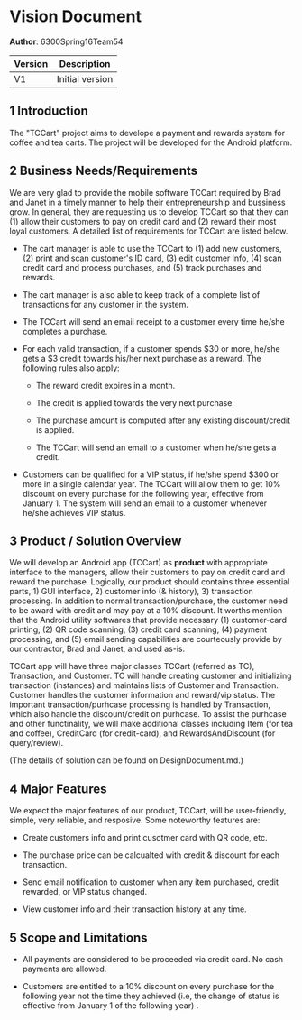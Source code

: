 # Vision Document

**Author**: 6300Spring16Team54

| Version | Description     |
| --------|:---------------:|
| V1      | Initial version |


## 1 Introduction

The "TCCart" project aims to develope a payment and rewards system for coffee and tea carts. The project will be developed for the Android platform.

## 2 Business Needs/Requirements

We are very glad to provide the mobile software TCCart required by Brad and Janet in a timely manner to help their entrepreneurship and bussiness grow. In general, they are requesting us to develop TCCart so that they can (1) allow their customers to pay on credit card and (2) reward their most loyal customers. A detailed list of requirements for TCCart are listed below. 

 - The cart manager is able to use the TCCart to (1) add new customers, (2) print and scan customer's ID card, (3) edit customer info, (4) scan credit card and process purchases, and (5) track purchases and rewards. 

 - The cart manager is also able to keep track of a complete list of transactions for any customer in the system.

 - The TCCart will send an email receipt to a customer every time he/she completes a purchase.

 - For each valid transaction, if a customer spends $30 or more, he/she gets a $3 credit towards his/her next purchase as a reward. The following rules also apply:

    - The reward credit expires in a month.

    - The credit is applied towards the very next purchase.

    - The purchase amount is computed after any existing discount/credit is applied.

    - The TCCart will send an email to a customer when he/she gets a credit.

 - Customers can be qualified for a VIP status, if he/she spend $300 or more in a single calendar year. The TCCart will allow them to get 10% discount on every purchase for the following year, effective from January 1. The system will send an email to a customer whenever he/she achieves VIP status.


## 3 Product / Solution Overview

We will develop an Android app (TCCart) as **product** with appropriate interface to the managers, allow their customers to pay on credit card and reward the purchase. Logically, our product should contains three essential parts, 1) GUI interface, 2) customer info (& history), 3) transaction processing. In addition to normal transaction/purchase, the customer need to be award with credit and may pay at a 10% discount. It worths mention that the Android utility softwares that provide necessary (1) customer-card printing, (2) QR code scanning, (3) credit card scanning, (4) payment processing, and (5) email sending capabilities are courteously provide by our contractor, Brad and Janet, and used as-is.


TCCart app will have three major classes TCCart (referred as TC), Transaction, and Customer. TC will handle creating customer and initializing transaction (instances) and maintains lists of Customer and Transaction. Customer handles the customer information and reward/vip status. The important transaction/purhcase processing is handled by Transaction, which also handle the discount/credit on purhcase. To assist the purhcase and other functinality, we will make additional classes including Item (for tea and coffee), CreditCard (for credit-card), and RewardsAndDiscount (for query/review).

(The details of solution can be found on DesignDocument.md.)


## 4 Major Features

We expect the major features of our product, TCCart, will be user-friendly, simple, very reliable, and resposive. Some noteworthy features are:

- Create customers info and print cusotmer card with QR code, etc.

- The purchase price can be calcualted with credit & discount for each transaction. 

- Send email notification to customer when any item purchased, credit rewarded, or VIP status changed. 

- View customer info and their transaction history at any time.

## 5 Scope and Limitations

- All payments are considered to be proceeded via credit card. No cash payments are allowed.

- Customers are entitled to a 10% discount on every purchase for the following year not the time they achieved (i.e, the change of status is effective from January 1 of the following year) . 

